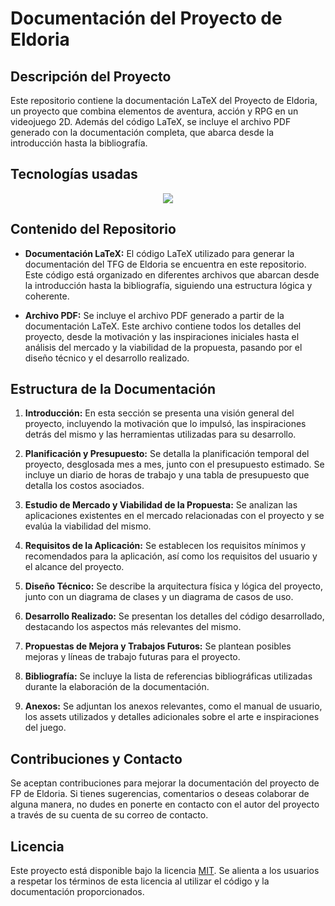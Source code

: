 # Documentación del Proyecto de Eldoria

## Descripción del Proyecto

Este repositorio contiene la documentación LaTeX del Proyecto de Eldoria, un proyecto que combina elementos de aventura, acción y RPG en un videojuego 2D. Además del código LaTeX, se incluye el archivo PDF generado con la documentación completa, que abarca desde la introducción hasta la bibliografía.

## Tecnologías usadas
<p align="center">
  <a href="https://skillicons.dev">
    <img src="https://skillicons.dev/icons?i=latex,vscode,python,perl" />
  </a>
</p>

## Contenido del Repositorio

- **Documentación LaTeX:** El código LaTeX utilizado para generar la documentación del TFG de Eldoria se encuentra en este repositorio. Este código está organizado en diferentes archivos que abarcan desde la introducción hasta la bibliografía, siguiendo una estructura lógica y coherente.

- **Archivo PDF:** Se incluye el archivo PDF generado a partir de la documentación LaTeX. Este archivo contiene todos los detalles del proyecto, desde la motivación y las inspiraciones iniciales hasta el análisis del mercado y la viabilidad de la propuesta, pasando por el diseño técnico y el desarrollo realizado.

## Estructura de la Documentación

1. **Introducción:** En esta sección se presenta una visión general del proyecto, incluyendo la motivación que lo impulsó, las inspiraciones detrás del mismo y las herramientas utilizadas para su desarrollo.

2. **Planificación y Presupuesto:** Se detalla la planificación temporal del proyecto, desglosada mes a mes, junto con el presupuesto estimado. Se incluye un diario de horas de trabajo y una tabla de presupuesto que detalla los costos asociados.

3. **Estudio de Mercado y Viabilidad de la Propuesta:** Se analizan las aplicaciones existentes en el mercado relacionadas con el proyecto y se evalúa la viabilidad del mismo.

4. **Requisitos de la Aplicación:** Se establecen los requisitos mínimos y recomendados para la aplicación, así como los requisitos del usuario y el alcance del proyecto.

5. **Diseño Técnico:** Se describe la arquitectura física y lógica del proyecto, junto con un diagrama de clases y un diagrama de casos de uso.

6. **Desarrollo Realizado:** Se presentan los detalles del código desarrollado, destacando los aspectos más relevantes del mismo.

7. **Propuestas de Mejora y Trabajos Futuros:** Se plantean posibles mejoras y líneas de trabajo futuras para el proyecto.

8. **Bibliografía:** Se incluye la lista de referencias bibliográficas utilizadas durante la elaboración de la documentación.

9. **Anexos:** Se adjuntan los anexos relevantes, como el manual de usuario, los assets utilizados y detalles adicionales sobre el arte e inspiraciones del juego.

## Contribuciones y Contacto

Se aceptan contribuciones para mejorar la documentación del proyecto de FP de Eldoria. Si tienes sugerencias, comentarios o deseas colaborar de alguna manera, no dudes en ponerte en contacto con el autor del proyecto a través de su cuenta de su correo de contacto.

## Licencia

Este proyecto está disponible bajo la licencia [MIT](https://opensource.org/licenses/MIT). Se alienta a los usuarios a respetar los términos de esta licencia al utilizar el código y la documentación proporcionados.

